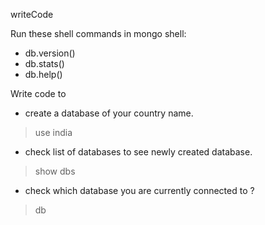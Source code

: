 writeCode

Run these shell commands in mongo shell:

- db.version()
- db.stats()
- db.help()

Write code to

- create a database of your country name.
> use india 
- check list of databases to see newly created database.
> show dbs
- check which database you are currently connected to ?
> db